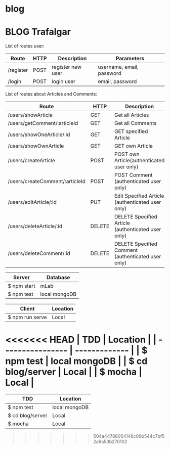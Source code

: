 # blog


# BLOG Trafalgar

List of routes user:

| **Route** | **HTTP** | **Description**   | **Parameters**            |
| --------- | -------- | ----------------- | ------------------------- |
| /register | POST     | register new user | username, email, password |
| /login    | POST     | login user        | email, password           |

List of routes about Articles and Comments:

| **Route**                       | **HTTP** | **Description**                                    | **Parameters**                       |
| ------------------------------- | -------- | -------------------------------------------------- | ------------------------------------ |
| /users/showArticle              | GET      | Get all Articles                                   |                                      |
| /users/getComment/:articleId    | GET      | Get all Comments                                   | articleId                            |
| /users/showOneArticle/:id       | GET      | GET specified Article                              | article id                           |
| /users/showOwnArticle           | GET      | GET own Article                                    |                                      |
| /users/createArticle            | POST     | POST own Article(authenticated user only)          | articleTitle, articleBody,articleTag |
| /users/createComment/:articleId | POST     | POST Comment (authenticated user only)             | commentBody,articleId                |
| /users/editArticle/:id          | PUT      | Edit Specified Article (authenticated user only)   | articleTitle, articleBody            |
| /users/deleteArticle/:id        | DELETE   | DELETE Specified Article (authenticated user only) | article id                           |
| /users/deleteComment/:id        | DELETE   | DELETE Specified Comment (authenticated user only) | comment id                           |

| **Server**  | **Database**  |
| ----------- | ------------- |
| $ npm start | mLab          |
| $ npm test  | local mongoDB |

| **Client**      | **Location** |
| --------------- | ------------ |
| $ npm run serve | Local        |

<<<<<<< HEAD
| **TDD**          | **Location**  |
| ---------------- | ------------- |
| $ npm test       | local mongoDB |
| $ cd blog/server | Local         |
| $ mocha          | Local         |
=======
| **TDD**    | **Location**  |
| ---------- | ------------- |
| $ npm test | local mongoDB |
| $ cd blog/server | Local |
| $ mocha | Local |
>>>>>>> 504a44786054146c09b544c7bf52a9a53b270102

